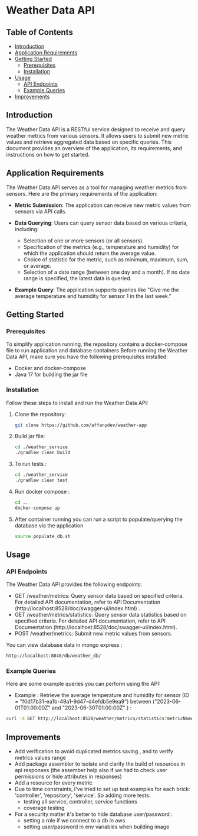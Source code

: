 # Weather Data API

## Table of Contents

- [Introduction](#introduction)
- [Application Requirements](#application-requirements)
- [Getting Started](#getting-started)
  - [Prerequisites](#prerequisites)
  - [Installation](#installation)
- [Usage](#usage)
  - [API Endpoints](#api-endpoints)
  - [Example Queries](#example-queries)
- [Improvements](#improvements)

## Introduction

The Weather Data API is a RESTful service designed to receive and query weather metrics from various sensors. It allows users to submit new metric values and retrieve aggregated data based on specific queries. This document provides an overview of the application, its requirements, and instructions on how to get started.

## Application Requirements

The Weather Data API serves as a tool for managing weather metrics from sensors. Here are the primary requirements of the application:

- **Metric Submission**: The application can receive new metric values from sensors via API calls.

- **Data Querying**: Users can query sensor data based on various criteria, including:

  - Selection of one or more sensors (or all sensors).
  - Specification of the metrics (e.g., temperature and humidity) for which the application should return the average value.
  - Choice of statistic for the metric, such as minimum, maximum, sum, or average.
  - Selection of a date range (between one day and a month). If no date range is specified, the latest data is queried.

- **Example Query**: The application supports queries like "Give me the average temperature and humidity for sensor 1 in the last week."

## Getting Started

### Prerequisites

To simplify application running, the repository contains a docker-compose file to run application and database containers
Before running the Weather Data API, make sure you have the following prerequisites installed:

- Docker and docker-compose
- Java 17 for building the jar file

### Installation

Follow these steps to install and run the Weather Data API:

1. Clone the repository:

   ```bash
   git clone https://github.com/affanydev/weather-app
   ```

2. Build jar file:

   ```bash
   cd ./weather_service
   ./gradlew clean build
   ```

3. To run tests :

   ```bash
   cd ./weather_service
   ./gradlew clean test
   ```

4. Run docker compose :

   ```bash
   cd ..
   docker-compose up
   ```

5. After container running you can run a script to populate/querying the database via the application

   ```bash
   source populate_db.sh
   ```

## Usage

### API Endpoints

The Weather Data API provides the following endpoints:

- GET /weather/metrics: Query sensor data based on specified criteria.
  For detailed API documentation, refer to API Documentation (http://localhost:8528/doc/swagger-ui/index.html) .
- GET /weather/metrics/statistics: Query sensor data statistics based on specified criteria.
  For detailed API documentation, refer to API Documentation (http://localhost:8528/doc/swagger-ui/index.html).
- POST /weather/metrics: Submit new metric values from sensors.

You can view database data in mongo express :

```bash
http://localhost:8048/db/weather_db/
```

### Example Queries

Here are some example queries you can perform using the API:

- Example : Retrieve the average temperature and humidity for sensor (ID = "f0d17b31-ea1b-49a1-9d47-d4efdb5e9ea9") between ("2023-06-01T01:00:00Z" and "2023-06-30T01:00:00Z" ) :

```bash
curl -X GET http://localhost:8528/weather/metrics/statistics?metricNames=humidity,temperature&start_date=2023-06-01T01:00:00Z&end_date=2023-06-30T01:00:00Z&statisticNames=average&sensorIds=f0d17b31-ea1b-49a1-9d47-d4efdb5e9ea9
```

## Improvements

- Add verification to avoid duplicated metrics saving , and to verify metrics values range
- Add package assembler to isolate and clarify the build of resources in api responses (the assember help also if we had to check user permissions or hide attributes in responses)
- Add a resource for every metric
- Due to time constraints, I've tried to set up test examples for each brick: 'controller', 'repository', 'service'. So adding more tests:
  - testing all service, controller, service functions
  - coverage testing
- For a security matter it's better to hide database user/password :
  - setting a role if we connect to a db in aws
  - setting user/password in env variables when building image

